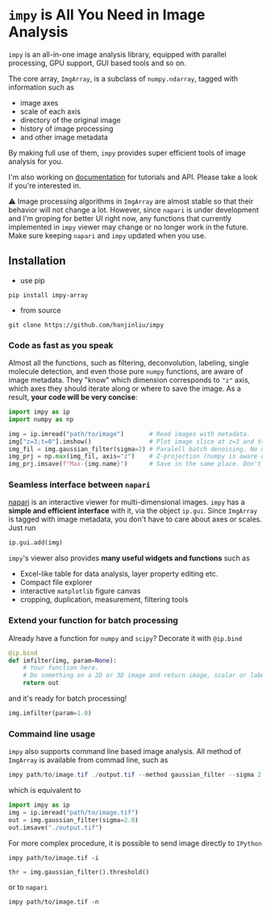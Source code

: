 # `impy` is All You Need in Image Analysis

`impy` is an all-in-one image analysis library, equipped with parallel processing, GPU support, GUI based tools and so on.

The core array, `ImgArray`, is a subclass of `numpy.ndarray`, tagged with information such as 

- image axes
- scale of each axis
- directory of the original image
- history of image processing 
- and other image metadata

By making full use of them, `impy` provides super efficient tools of image analysis for you. 

I'm also working on [documentation](https://hanjinliu.github.io/impy/) for tutorials and API. Please take a look if you're interested in.

:warning: Image processing algorithms in `ImgArray` are almost stable so that their behavior will not change a lot. However, since `napari` is under development and I'm groping for better UI right now, any functions that currently implemented in `impy` viewer may change or no longer work in the future. Make sure keeping `napari` and `impy` updated when you use.

## Installation

- use pip

```
pip install impy-array
```

- from source

```
git clone https://github.com/hanjinliu/impy
```

### Code as fast as you speak

Almost all the functions, such as filtering, deconvolution, labeling, single molecule detection, and even those pure `numpy` functions, are aware of image metadata. They "know" which dimension corresponds to `"z"` axis, which axes they should iterate along or where to save the image. As a result, **your code will be very concise**:

```python
import impy as ip
import numpy as np

img = ip.imread("path/to/image")       # Read images with metadata.
img["z=3;t=0"].imshow()                # Plot image slice at z=3 and t=0.
img_fil = img.gaussian_filter(sigma=2) # Paralell batch denoising. No more for loop!
img_prj = np.max(img_fil, axis="z")    # Z-projection (numpy is aware of image axes!).
img_prj.imsave(f"Max-{img.name}")      # Save in the same place. Don't spend time on searching for the directory!
```

### Seamless interface between `napari`

[napari](https://github.com/napari/napari) is an interactive viewer for multi-dimensional images. `impy` has a **simple and efficient interface** with it, via the object `ip.gui`. Since `ImgArray` is tagged with image metadata, you don't have to care about axes or scales. Just run 

```python
ip.gui.add(img)
```

`impy`'s viewer also provides **many useful widgets and functions** such as 

- Excel-like table for data analysis, layer property editing etc.
- Compact file explorer
- interactive `matplotlib` figure canvas
- cropping, duplication, measurement, filtering tools

### Extend your function for batch processing

Already have a function for `numpy` and `scipy`? Decorate it with `@ip.bind`

```python
@ip.bind
def imfilter(img, param=None):
    # Your function here.
    # Do something on a 2D or 3D image and return image, scalar or labels
    return out
```

and it's ready for batch processing!

```python
img.imfilter(param=1.0)
```

### Commaind line usage

`impy` also supports command line based image analysis. All method of `ImgArray` is available
from commad line, such as

```powershell
impy path/to/image.tif ./output.tif --method gaussian_filter --sigma 2.0
```

which is equivalent to

```python
import impy as ip
img = ip.imread("path/to/image.tif")
out = img.gaussian_filter(sigma=2.0)
out.imsave("./output.tif")
```

For more complex procedure, it is possible to send image directly to `IPython`

```
impy path/to/image.tif -i
```
```python
thr = img.gaussian_filter().threshold()
```

or to `napari`

```
impy path/to/image.tif -n
```
